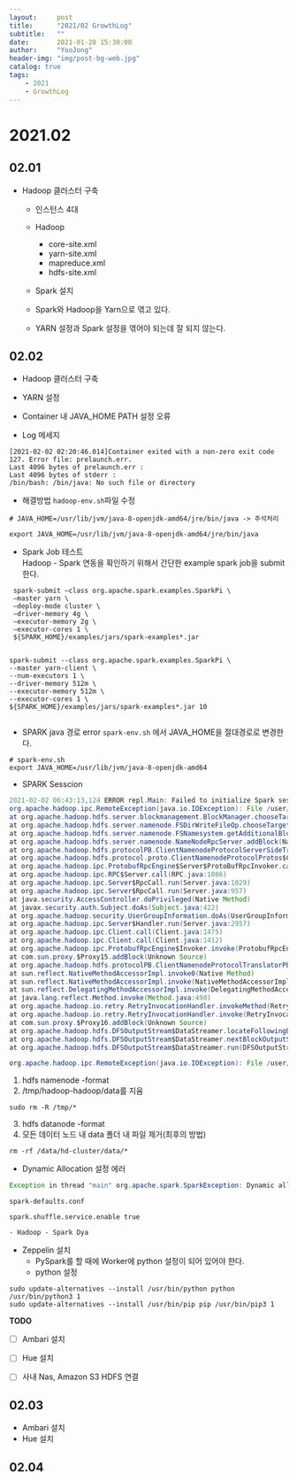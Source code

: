 ```yaml
---
layout:     post
title:      "2021/02 GrowthLog"
subtitle:   ""
date:       2021-01-28 15:30:00
author:     "YooJong"
header-img: "img/post-bg-web.jpg"
catalog: true
tags:
    - 2021 
    - GrowthLog
---
```

# 2021.02
## 02.01
- Hadoop 클러스터 구축 
    - 인스턴스 4대 
    - Hadoop 
        - core-site.xml
        - yarn-site.xml
        - mapreduce.xml
        - hdfs-site.xml

    - Spark 설치

    - Spark와 Hadoop을 Yarn으로 엮고 있다.
    - YARN 설정과 Spark 설정을 엮어야 되는데 잘 되지 않는다.

## 02.02
- Hadoop 클러스터 구축
- YARN 설정

- Container 내 JAVA_HOME PATH 설정 오류
- Log 메세지
```
[2021-02-02 02:20:46.014]Container exited with a non-zero exit code 127. Error file: prelaunch.err.
Last 4096 bytes of prelaunch.err :
Last 4096 bytes of stderr :
/bin/bash: /bin/java: No such file or directory
```

- 해결방법
`hadoop-env.sh`파일 수정
```shell
# JAVA_HOME=/usr/lib/jvm/java-8-openjdk-amd64/jre/bin/java -> 주석처리

export JAVA_HOME=/usr/lib/jvm/java-8-openjdk-amd64/jre/bin/java
```




- Spark Job 테스트  
Hadoop - Spark 연동을 확인하기 위해서 간단한 example spark job을 submit 한다.

``` shell
 spark-submit –class org.apache.spark.examples.SparkPi \
 –master yarn \
 –deploy-mode cluster \
 –driver-memory 4g \
 –executor-memory 2g \
 –executor-cores 1 \
 ${SPARK_HOME}/examples/jars/spark-examples*.jar


spark-submit --class org.apache.spark.examples.SparkPi \
--master yarn-client \
--num-executors 1 \
--driver-memory 512m \
--executor-memory 512m \
--executor-cores 1 \
${SPARK_HOME}/examples/jars/spark-examples*.jar 10


```

- SPARK java 경로 error
`spark-env.sh` 에서 JAVA_HOME을 절대경로로 변경한다.
```shell
# spark-env.sh
export JAVA_HOME=/usr/lib/jvm/java-8-openjdk-amd64
```


- SPARK Sesscion 

```java
2021-02-02 06:43:13,124 ERROR repl.Main: Failed to initialize Spark session.
org.apache.hadoop.ipc.RemoteException(java.io.IOException): File /user/hadoop/.sparkStaging/application_1612247239787_0001/__spark_libs__675299795277147897.zip could only be written to 0 of the 1 minReplication nodes. There are 3 datanode(s) running and 3 node(s) are excluded in this operation.
at org.apache.hadoop.hdfs.server.blockmanagement.BlockManager.chooseTarget4NewBlock(BlockManager.java:2278)
at org.apache.hadoop.hdfs.server.namenode.FSDirWriteFileOp.chooseTargetForNewBlock(FSDirWriteFileOp.java:294)
at org.apache.hadoop.hdfs.server.namenode.FSNamesystem.getAdditionalBlock(FSNamesystem.java:2808)
at org.apache.hadoop.hdfs.server.namenode.NameNodeRpcServer.addBlock(NameNodeRpcServer.java:905)
at org.apache.hadoop.hdfs.protocolPB.ClientNamenodeProtocolServerSideTranslatorPB.addBlock(ClientNamenodeProtocolServerSideTranslatorPB.java:577)
at org.apache.hadoop.hdfs.protocol.proto.ClientNamenodeProtocolProtos$ClientNamenodeProtocol$2.callBlockingMethod(ClientNamenodeProtocolProtos.java)
at org.apache.hadoop.ipc.ProtobufRpcEngine$Server$ProtoBufRpcInvoker.call(ProtobufRpcEngine.java:528)
at org.apache.hadoop.ipc.RPC$Server.call(RPC.java:1086)
at org.apache.hadoop.ipc.Server$RpcCall.run(Server.java:1029)
at org.apache.hadoop.ipc.Server$RpcCall.run(Server.java:957)
at java.security.AccessController.doPrivileged(Native Method)
at javax.security.auth.Subject.doAs(Subject.java:422)
at org.apache.hadoop.security.UserGroupInformation.doAs(UserGroupInformation.java:1762)
at org.apache.hadoop.ipc.Server$Handler.run(Server.java:2957)
at org.apache.hadoop.ipc.Client.call(Client.java:1475)
at org.apache.hadoop.ipc.Client.call(Client.java:1412)
at org.apache.hadoop.ipc.ProtobufRpcEngine$Invoker.invoke(ProtobufRpcEngine.java:229)
at com.sun.proxy.$Proxy15.addBlock(Unknown Source)
at org.apache.hadoop.hdfs.protocolPB.ClientNamenodeProtocolTranslatorPB.addBlock(ClientNamenodeProtocolTranslatorPB.java:418)
at sun.reflect.NativeMethodAccessorImpl.invoke0(Native Method)
at sun.reflect.NativeMethodAccessorImpl.invoke(NativeMethodAccessorImpl.java:62)
at sun.reflect.DelegatingMethodAccessorImpl.invoke(DelegatingMethodAccessorImpl.java:43)
at java.lang.reflect.Method.invoke(Method.java:498)
at org.apache.hadoop.io.retry.RetryInvocationHandler.invokeMethod(RetryInvocationHandler.java:191)
at org.apache.hadoop.io.retry.RetryInvocationHandler.invoke(RetryInvocationHandler.java:102)
at com.sun.proxy.$Proxy16.addBlock(Unknown Source)
at org.apache.hadoop.hdfs.DFSOutputStream$DataStreamer.locateFollowingBlock(DFSOutputStream.java:1455)
at org.apache.hadoop.hdfs.DFSOutputStream$DataStreamer.nextBlockOutputStream(DFSOutputStream.java:1251)
at org.apache.hadoop.hdfs.DFSOutputStream$DataStreamer.run(DFSOutputStream.java:448)
```

```java
org.apache.hadoop.ipc.RemoteException(java.io.IOException): File /user/hadoop/.sparkStaging/application_1612247239787_0001/__spark_libs__675299795277147897.zip could only be written to 0 of the 1 minReplication nodes. There are 3 datanode(s) running and 3 node(s) are excluded in this operation.
```



1. hdfs namenode -format
2. /tmp/hadoop-hadoop/data를 지움
```
sudo rm -R /tmp/*
```
3. hdfs datanode -format
4. 모든 데이터 노드 내 data 폴더 내 파일 제거(최후의 방법)
```
rm -rf /data/hd-cluster/data/*
```

        
- Dynamic Allocation 설정 에러
```java
Exception in thread "main" org.apache.spark.SparkException: Dynamic allocation of executors requires the external shuffle service. You may enable this through spark.shuffle.service.enable
```

`spark-defaults.conf`
```
spark.shuffle.service.enable true
```
    - Hadoop - Spark Dya

- Zeppelin 설치
    - PySpark를 할 때에 Worker에 python 설정이 되어 있어야 한다.
    - python 설정

```shell
sudo update-alternatives --install /usr/bin/python python /usr/bin/python3 1
sudo update-alternatives --install /usr/bin/pip pip /usr/bin/pip3 1
```
    
**TODO**
- [ ] Ambari 설치  
- [ ] Hue 설치 
- [ ] 사내 Nas, Amazon S3 HDFS 연결 



## 02.03
- Ambari 설치
- Hue 설치




## 02.04


































